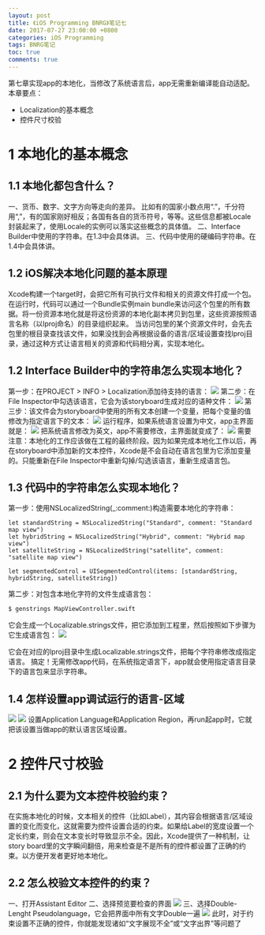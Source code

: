 ```yaml
---
layout: post
title: 《iOS Programming BNRG》笔记七
date: 2017-07-27 23:00:00 +0800
categories: iOS Programming
tags: BNRG笔记
toc: true
comments: true
---
```

第七章实现app的本地化，当修改了系统语言后，app无需重新编译能自动适配。本章要点：
- Localization的基本概念
- 控件尺寸校验
<!-- more -->

# 1 本地化的基本概念
## 1.1 本地化都包含什么？
一、货币、数字、文字方向等走向的差异。
比如有的国家小数点用“.”，千分符用“,”，有的国家刚好相反；各国有各自的货币符号，等等。这些信息都被Locale封装起来了，使用Locale的实例可以落实这些概念的具体值。
二、Interface Builder中使用的字符串。在1.3中会具体讲。
三、代码中使用的硬编码字符串。在1.4中会具体讲。

## 1.2 iOS解决本地化问题的基本原理
Xcode构建一个target时，会把它所有可执行文件和相关的资源文件打成一个包。在运行时，代码可以通过一个Bundle实例main bundle来访问这个包里的所有数据。将一份资源本地化就是将这份资源的本地化副本拷贝到包里，这些资源按照语言名称（以lproj命名）的目录组织起来。
当访问包里的某个资源文件时，会先去包里的根目录查找该文件，如果没找到会再根据设备的语言/区域设置查找lproj目录，通过这种方式让语言相关的资源和代码相分离，实现本地化。

## 1.2 Interface Builder中的字符串怎么实现本地化？
第一步：在PROJECT > INFO > Localization添加待支持的语言：
![](0727iOSProgrammingBNRG07/img01.png)
第二步：在File Inspector中勾选该语言，它会为该storyboard生成对应的语种文件：
![](0727iOSProgrammingBNRG07/img02.png)
第三步：该文件会为storyboard中使用的所有文本创建一个变量，把每个变量的值修改为指定语言下的文本：
![](0727iOSProgrammingBNRG07/img03.png)
运行程序，如果系统语言设置为中文，app主界面就是：
![](0727iOSProgrammingBNRG07/img04.png)
把系统语言修改为英文，app不需要修改，主界面就变成了：
![](0727iOSProgrammingBNRG07/img05.png)
需要注意：本地化的工作应该做在工程的最终阶段。因为如果完成本地化工作以后，再在storyboard中添加新的文本控件，Xcode是不会自动在语言包里为它添加变量的。只能重新在File Inspector中重新勾掉/勾选该语言，重新生成语言包。

## 1.3 代码中的字符串怎么实现本地化？
第一步：使用NSLocalizedString(_:comment:)构造需要本地化的字符串：
``` objc
let standardString = NSLocalizedString("Standard", comment: "Standard map view")
let hybridString = NSLocalizedString("Hybrid", comment: "Hybrid map view")
let satelliteString = NSLocalizedString("satellite", comment: "satellite map view")
        
let segmentedControl = UISegmentedControl(items: [standardString, hybridString, satelliteString])
```
第二步：对包含本地化字符的文件生成语言包：
``` bash
$ genstrings MapViewController.swift
```
它会生成一个Localizable.strings文件，把它添加到工程里，然后按照如下步骤为它生成语言包：
![](0727iOSProgrammingBNRG07/img06.png)

它会在对应的lproj目录中生成Localizable.strings文件，把每个字符串修改成指定语言。
搞定！无需修改app代码，在系统指定语言下，app就会使用指定语言目录下的语言包来显示字符串。

## 1.4 怎样设置app调试运行的语言-区域
![](0727iOSProgrammingBNRG07/img07.png)
![](0727iOSProgrammingBNRG07/img08.png)
设置Application Language和Application Region，再run起app时，它就把该设置当做app的默认语言区域设置。
# 2 控件尺寸校验
## 2.1 为什么要为文本控件校验约束？
在实施本地化的时候，文本相关的控件（比如Label），其内容会根据语言/区域设置的变化而变化，这就需要为控件设置合适的约束。如果给Label的宽度设置一个定长约束，则会在文本变长时导致显示不全。因此，Xcode提供了一种机制，让story board里的文字瞬间翻倍，用来检查是不是所有的控件都设置了正确的约束。以方便开发者更好地本地化。

## 2.2 怎么校验文本控件的约束？
一、打开Assistant Editor
二、选择预览要检查的界面
![](0727iOSProgrammingBNRG07/img09.png)
三、选择Double-Lenght Pseudolanguage，它会把界面中所有文字Double一遍
![](0727iOSProgrammingBNRG07/img10.png)
此时，对于约束设置不正确的控件，你就能发现诸如“文字展现不全”或“文字出界”等问题了
